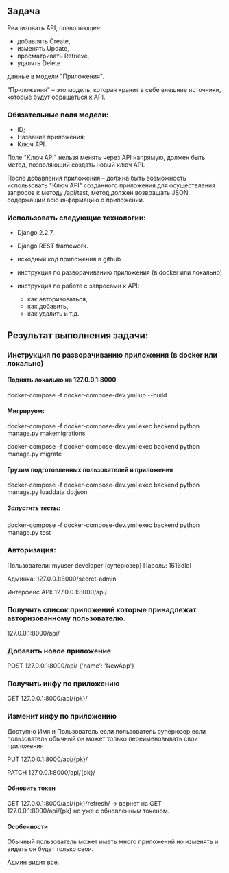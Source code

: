 ## Задача
Реализовать API, позволяющее:
- добавлять Create, 
- изменять Update, 
- просматривать Retrieve,
- удалять Delete

данные в модели "Приложения".

"Приложения" – это модель, которая хранит в себе внешние источники, которые будут обращаться к API. 

### Обязательные поля модели: 
- ID;
- Название приложения;
- Ключ API. 

Поле "Ключ API" нельзя менять через API напрямую, должен быть метод, позволяющий создать новый ключ API.

После добавления приложения – должна быть возможность использовать "Ключ API" созданного приложения для осуществления запросов к методу /api/test, метод должен возвращать JSON, содержащий всю информацию о приложении.

### Использовать следующие технологии: 
- Django 2.2.7,
- Django REST framework.


- исходный код приложения в github
- инструкция по разворачиванию приложения (в docker или локально)
- инструкция по работе с запросами к API: 
  - как авторизоваться, 
  - как добавить, 
  - как удалить и т.д.


## Результат выполнения задачи:
### Инструкция по разворачиванию приложения (в docker или локально)
#### Поднять локально на 127.0.0.1:8000 
docker-compose -f docker-compose-dev.yml up --build

#### Мигрируем:
docker-compose -f docker-compose-dev.yml exec backend python manage.py makemigrations

docker-compose -f docker-compose-dev.yml exec backend python manage.py migrate

#### Грузим подготовленных пользователей и приложения
docker-compose -f docker-compose-dev.yml exec backend python manage.py loaddata db.json

##### Запустить тесты:
docker-compose -f docker-compose-dev.yml exec backend python manage.py test


### Авторизация: 
Пользователи:
myuser
developer (суперюзер)
Пароль: 1616dldl

Админка: 127.0.0.1:8000/secret-admin 

Интерфейс API: 127.0.0.1:8000/api/

### Получить список приложений которые принадлежат авторизованному пользователю.
127.0.0.1:8000/api/

### Добавить новое приложение
POST 127.0.0.1:8000/api/ {'name': 'NewApp'}


### Получить инфу по приложению
GET 127.0.0.1:8000/api/{pk}/

### Изменит инфу по приложению
Доступно Имя и Пользователь если пользователь суперюзер если пользователь обычный он может только переименовывать свои приложения

PUT 127.0.0.1:8000/api/{pk}/

PATCH 127.0.0.1:8000/api/{pk}/

#### Обновить токен
GET 127.0.0.1:8000/api/{pk}/refresh/ -> вернет на GET 127.0.0.1:8000/api/{pk} но уже с обновленным токеном.


#### Особенности
Обычный пользователь может иметь много приложений но изменять и видеть он будет только свои.

Админ видит все.
